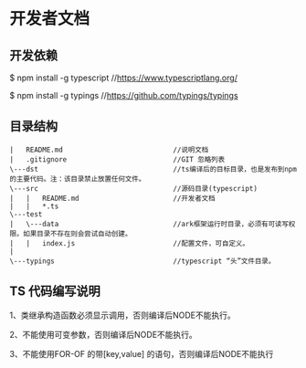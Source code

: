 # 开发者文档

## 开发依赖
$ npm install -g typescript //https://www.typescriptlang.org/

$ npm install -g typings //https://github.com/typings/typings

## 目录结构

	|	README.md							//说明文档
	|	.gitignore							//GIT 忽略列表
	\---dst									//ts编译后的目标目录，也是发布到npm的主要代码。注：该目录禁止放置任何文件。
	\---src									//源码目录(typescript)
	|	|	README.md                       //开发者文档
	|	|	*.ts
	\---test
	|	\---data							//ark框架运行时目录，必须有可读写权限。如果目录不存在则会尝试自动创建。
	|	|	index.js						//配置文件，可自定义。
	|		
	\---typings								//typescript “头”文件目录。

## TS 代码编写说明

1、类继承构造函数必须显示调用，否则编译后NODE不能执行。

2、不能使用可变参数，否则编译后NODE不能执行。

3、不能使用FOR-OF 的带[key,value] 的语句，否则编译后NODE不能执行
